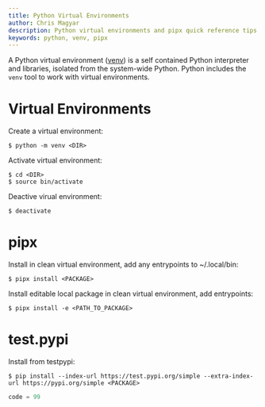 ```yaml
---
title: Python Virtual Environments
author: Chris Magyar
description: Python virtual environments and pipx quick reference tips.
keywords: python, venv, pipx
---
```


A Python virtual environment ([venv](https://docs.python.org/3/library/venv.html)) is a self contained Python interpreter and
libraries, isolated from the system-wide Python. Python includes the `venv` tool
to work with virtual environments.

# Virtual Environments

Create a virtual environment:

    $ python -m venv <DIR>

Activate virtual environment:

    $ cd <DIR>
    $ source bin/activate

Deactive virual environment:

    $ deactivate

# pipx

Install in clean virtual environment, add any entrypoints to ~/.local/bin:

    $ pipx install <PACKAGE>

Install editable local package in clean virtual environment, add entrypoints:

    $ pipx install -e <PATH_TO_PACKAGE>

# test.pypi

Install from testpypi:

    $ pip install --index-url https://test.pypi.org/simple --extra-index-url https://pypi.org/simple <PACKAGE>


``` python
code = 99
```
